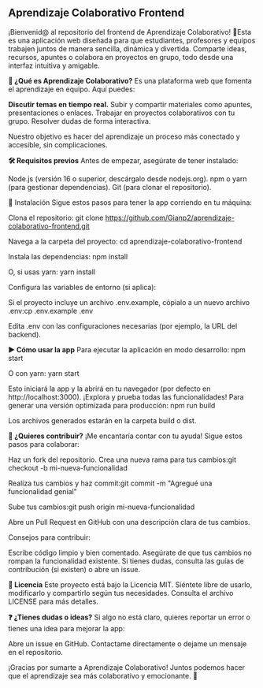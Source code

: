 **Aprendizaje Colaborativo Frontend** 
---
¡Bienvenid@ al repositorio del frontend de Aprendizaje Colaborativo! 🚀Esta es una aplicación web diseñada para que estudiantes, profesores y equipos trabajen juntos de manera sencilla, dinámica y divertida. Comparte ideas, recursos, apuntes o colabora en proyectos en grupo, todo desde una interfaz intuitiva y amigable.

**📖 ¿Qué es Aprendizaje Colaborativo?**
Es una plataforma web que fomenta el aprendizaje en equipo. Aquí puedes:

**Discutir temas en tiempo real.**
Subir y compartir materiales como apuntes, presentaciones o enlaces.
Trabajar en proyectos colaborativos con tu grupo.
Resolver dudas de forma interactiva.

Nuestro objetivo es hacer del aprendizaje un proceso más conectado y accesible, sin complicaciones.

**🛠️ Requisitos previos**
Antes de empezar, asegúrate de tener instalado:

Node.js (versión 16 o superior, descárgalo desde nodejs.org).
npm o yarn (para gestionar dependencias).
Git (para clonar el repositorio).

🚀 Instalación
Sigue estos pasos para tener la app corriendo en tu máquina:

Clona el repositorio:
git clone https://github.com/Gianp2/aprendizaje-colaborativo-frontend.git


Navega a la carpeta del proyecto:
cd aprendizaje-colaborativo-frontend


Instala las dependencias:
npm install

O, si usas yarn:
yarn install


Configura las variables de entorno (si aplica):

Si el proyecto incluye un archivo .env.example, cópialo a un nuevo archivo .env:cp .env.example .env


Edita .env con las configuraciones necesarias (por ejemplo, la URL del backend).



**▶️ Cómo usar la app**
Para ejecutar la aplicación en modo desarrollo:
npm start

O con yarn:
yarn start

Esto iniciará la app y la abrirá en tu navegador (por defecto en http://localhost:3000). ¡Explora y prueba todas las funcionalidades!
Para generar una versión optimizada para producción:
npm run build

Los archivos generados estarán en la carpeta build o dist.

**🤝 ¿Quieres contribuir?**
¡Me encantaría contar con tu ayuda! Sigue estos pasos para colaborar:

Haz un fork del repositorio.
Crea una nueva rama para tus cambios:git checkout -b mi-nueva-funcionalidad


Realiza tus cambios y haz commit:git commit -m "Agregué una funcionalidad genial"


Sube tus cambios:git push origin mi-nueva-funcionalidad


Abre un Pull Request en GitHub con una descripción clara de tus cambios.

Consejos para contribuir:

Escribe código limpio y bien comentado.
Asegúrate de que tus cambios no rompan la funcionalidad existente.
Si tienes dudas, consulta las guías de contribución (si existen) o abre un issue.

**📜 Licencia**
Este proyecto está bajo la Licencia MIT. Siéntete libre de usarlo, modificarlo y compartirlo según tus necesidades. Consulta el archivo LICENSE para más detalles.

**❓ ¿Tienes dudas o ideas?**
Si algo no está claro, quieres reportar un error o tienes una idea para mejorar la app:

Abre un issue en GitHub.
Contactame directamente o dejame un mensaje en el repositorio.

¡Gracias por sumarte a Aprendizaje Colaborativo! Juntos podemos hacer que el aprendizaje sea más colaborativo y emocionante. 🌟
